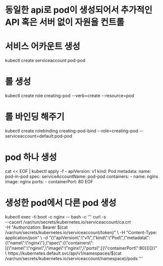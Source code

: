 # 동일한 api로 pod이 생성되어서 추가적인 API 혹은 서버 없이 자원을 컨트롤

# 서비스 어카운트 생성
kubectl create serviceaccount pod-pod
# 롤 생성
kubectl create role creating-pod --verb=create --resource=pod
# 롤 바인딩 해주기
kubectl create rolebinding creating-pod-bind --role=creating-pod --serviceaccount=default:pod-pod

# pod 하나 생성

cat << EOF | kubectl apply -f -
apiVersion: v1
kind: Pod
metadata:
  name: pod-in-pod
spec:
  serviceAccountName: pod-pod
  containers:
    - name: nginx
      image: nginx
      ports:
        - containerPort: 80
EOF

# 생성한 pod에서 다른 pod 생성
kubectl exec -ti boot -c nginx -- bash -c '''
curl -s \
  --cacert /var/run/secrets/kubernetes.io/serviceaccount/ca.crt \
  -H "Authorization: Bearer $(cat /var/run/secrets/kubernetes.io/serviceaccount/token)" \
  -H "Content-Type: application/json" \
  -d "{\"apiVersion\":\"v1\",\"kind\":\"Pod\",\"metadata\":{\"name\":\"nginx\"},\"spec\":{\"containers\":[{\"name\":\"nginx\",\"image\":\"nginx\",\"ports\":[{\"containerPort\":80}]}]}}" \
  https://kubernetes.default.svc/api/v1/namespaces/$(cat /var/run/secrets/kubernetes.io/serviceaccount/namespace)/pods
'''
